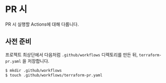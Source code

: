 # PR 시 

PR 시 실행할 Actions에 대해 다룹니다.

## 사전 준비

프로젝트 최상단에서 다음처럼 `.github/workflows` 디렉토리를 만든 뒤, `terraform-pr.yaml` 을 저장합니다.

```bash
$ mkdir .github/workflows
$ touch .github/workflows/terraform-pr.yaml
```
